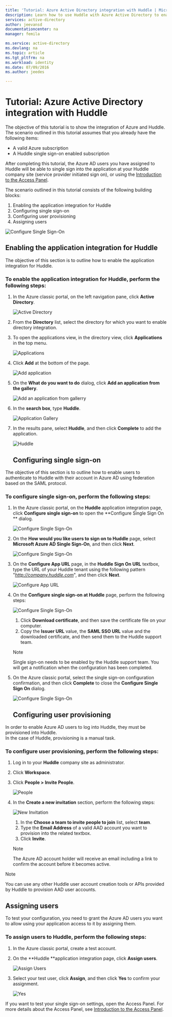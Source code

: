 ```yaml
---
title: 'Tutorial: Azure Active Directory integration with Huddle | Microsoft Docs'
description: Learn how to use Huddle with Azure Active Directory to enable single sign-on, automated provisioning, and more!
services: active-directory
author: jeevansd
documentationcenter: na
manager: femila

ms.service: active-directory
ms.devlang: na
ms.topic: article
ms.tgt_pltfrm: na
ms.workload: identity
ms.date: 07/09/2016
ms.author: jeedes

---
```

# Tutorial: Azure Active Directory integration with Huddle
The objective of this tutorial is to show the integration of Azure and Huddle.  
The scenario outlined in this tutorial assumes that you already have the following items:

* A valid Azure subscription
* A Huddle single sign-on enabled subscription

After completing this tutorial, the Azure AD users you have assigned to Huddle will be able to single sign into the application at your Huddle company site (service provider initiated sign on), or using the [Introduction to the Access Panel](active-directory-saas-access-panel-introduction.md).

The scenario outlined in this tutorial consists of the following building blocks:

1. Enabling the application integration for Huddle
2. Configuring single sign-on
3. Configuring user provisioning
4. Assigning users

![Configure Single Sign-On](./media/active-directory-saas-huddle-tutorial/IC787830.png "Configure Single Sign-On")

## Enabling the application integration for Huddle
The objective of this section is to outline how to enable the application integration for Huddle.

### To enable the application integration for Huddle, perform the following steps:
1. In the Azure classic portal, on the left navigation pane, click **Active Directory**.
   
   ![Active Directory](./media/active-directory-saas-huddle-tutorial/IC700993.png "Active Directory")
2. From the **Directory** list, select the directory for which you want to enable directory integration.
3. To open the applications view, in the directory view, click **Applications** in the top menu.
   
   ![Applications](./media/active-directory-saas-huddle-tutorial/IC700994.png "Applications")
4. Click **Add** at the bottom of the page.
   
   ![Add application](./media/active-directory-saas-huddle-tutorial/IC749321.png "Add application")
5. On the **What do you want to do** dialog, click **Add an application from the gallery**.
   
   ![Add an application from gallerry](./media/active-directory-saas-huddle-tutorial/IC749322.png "Add an application from gallerry")
6. In the **search box**, type **Huddle**.
   
   ![Application Gallery](./media/active-directory-saas-huddle-tutorial/IC787831.png "Application Gallery")
7. In the results pane, select **Huddle**, and then click **Complete** to add the application.
   
   ![Huddle](./media/active-directory-saas-huddle-tutorial/IC787832.png "Huddle")
   
   ## Configuring single sign-on

The objective of this section is to outline how to enable users to authenticate to Huddle with their account in Azure AD using federation based on the SAML protocol.

### To configure single sign-on, perform the following steps:
1. In the Azure classic portal, on the **Huddle** application integration page, click **Configure single sign-on** to open the **Configure Single Sign On ** dialog.
   
   ![Configure Single Sign-On](./media/active-directory-saas-huddle-tutorial/IC787833.png "Configure Single Sign-On")
2. On the **How would you like users to sign on to Huddle** page, select **Microsoft Azure AD Single Sign-On**, and then click **Next**.
   
   ![Configure Single Sign-On](./media/active-directory-saas-huddle-tutorial/IC787834.png "Configure Single Sign-On")
3. On the **Configure App URL** page, in the **Huddle Sign On URL** textbox, type the URL of your Huddle tenant using the following pattern "*http://company.huddle.com*", and then click **Next**.
   
   ![Configure App URL](./media/active-directory-saas-huddle-tutorial/IC787835.png "Configure App URL")
4. On the **Configure single sign-on at Huddle** page, perform the following steps:
   
   ![Configure Single Sign-On](./media/active-directory-saas-huddle-tutorial/IC787836.png "Configure Single Sign-On")
   
   1. Click **Download certificate**, and then save the certificate file on your computer.
   2. Copy the **Issuer URL** value, the **SAML SSO URL** value and the downloaded certificate, and then send them to the Huddle support team.
   
   > [!NOTE]
   > Single sign-on needs to be enabled by the Huddle support team.
   > You will get a notification when the configuration has been completed.
   > 
   > 
5. On the Azure classic portal, select the single sign-on configuration confirmation, and then click **Complete** to close the **Configure Single Sign On** dialog.
   
   ![Configure Single Sign-On](./media/active-directory-saas-huddle-tutorial/IC787837.png "Configure Single Sign-On")
   
   ## Configuring user provisioning

In order to enable Azure AD users to log into Huddle, they must be provisioned into Huddle.  
In the case of Huddle, provisioning is a manual task.

### To configure user provisioning, perform the following steps:
1. Log in to your **Huddle** company site as administrator.
2. Click **Workspace**.
3. Click **People \> Invite People**.
   
   ![People](./media/active-directory-saas-huddle-tutorial/IC787838.png "People")
4. In the **Create a new invitation** section, perform the following steps:
   
   ![New Invitation](./media/active-directory-saas-huddle-tutorial/IC787839.png "New Invitation")
   
   1. In the **Choose a team to invite people to join** list, select **team**.
   2. Type the **Email Address** of a valid AAD account you want to provision into the related textbox.
   3. Click **Invite**.
   
   > [!NOTE]
   > The Azure AD account holder will receive an email including a link to confirm the account before it becomes active.
   > 
   > 

> [!NOTE]
> You can use any other Huddle user account creation tools or APIs provided by Huddle to provision AAD user accounts.
> 
> 

## Assigning users
To test your configuration, you need to grant the Azure AD users you want to allow using your application access to it by assigning them.

### To assign users to Huddle, perform the following steps:
1. In the Azure classic portal, create a test account.
2. On the **Huddle **application integration page, click **Assign users**.
   
   ![Assign Users](./media/active-directory-saas-huddle-tutorial/IC787840.png "Assign Users")
3. Select your test user, click **Assign**, and then click **Yes** to confirm your assignment.
   
   ![Yes](./media/active-directory-saas-huddle-tutorial/IC767830.png "Yes")

If you want to test your single sign-on settings, open the Access Panel. For more details about the Access Panel, see [Introduction to the Access Panel](active-directory-saas-access-panel-introduction.md).

